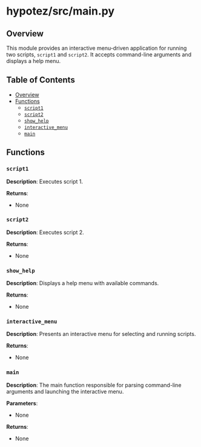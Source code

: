 # hypotez/src/main.py

## Overview

This module provides an interactive menu-driven application for running two scripts, `script1` and `script2`.  It accepts command-line arguments and displays a help menu.

## Table of Contents

* [Overview](#overview)
* [Functions](#functions)
    * [`script1`](#script1)
    * [`script2`](#script2)
    * [`show_help`](#show_help)
    * [`interactive_menu`](#interactive_menu)
    * [`main`](#main)


## Functions

### `script1`

**Description**: Executes script 1.

**Returns**:
  - None

### `script2`

**Description**: Executes script 2.

**Returns**:
  - None


### `show_help`

**Description**: Displays a help menu with available commands.

**Returns**:
  - None


### `interactive_menu`

**Description**: Presents an interactive menu for selecting and running scripts.

**Returns**:
  - None


### `main`

**Description**: The main function responsible for parsing command-line arguments and launching the interactive menu.

**Parameters**:
  - None


**Returns**:
  - None